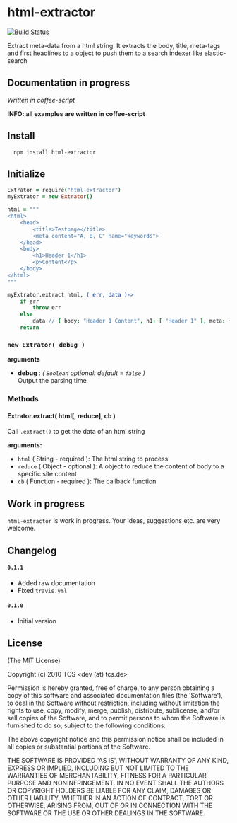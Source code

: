 html-extractor
==============

[![Build Status](https://secure.travis-ci.org/mpneuried/html-extractor.png?branch=master)](http://travis-ci.org/mpneuried/html-extractor)

Extract meta-data from a html string. It extracts the body, title, meta-tags and first headlines to a object to push them to a search indexer like elastic-search

## Documentation in progress

*Written in coffee-script*

**INFO: all examples are written in coffee-script**


## Install

```
  npm install html-extractor
```

## Initialize


```coffee
Extrator = require("html-extractor")
myExtrator = new Extrator()

html = """
<html>
	<head>
		<title>Testpage</title>
		<meta content="A, B, C" name="keywords">
	</head>
	<body>
		<h1>Header 1</h1>
		<p>Content</p>
	</body>
</html>
"""

myExtrator.extract html, ( err, data )->
	if err
		throw err
	else
		data // { body: "Header 1 Content", h1: [ "Header 1" ], meta: { keywords: [ "A", "B", "C" ] } }
	return

```

### `new Extrator( debug )`

**arguments**
- **debug** : *( `Boolean` optional: default = `false` )*  
Output the parsing time

### Methods

#### Extrator.extract( html[, reduce], cb )

Call `.extract()` to get the data of an html string

**arguments:**

* `html` ( String - required ): The html string to process
* `reduce` ( Object - optional ): A object to reduce the content of body to a specific site content
* `cb` ( Function - required ): The callback function

## Work in progress

`html-extractor` is work in progress. Your ideas, suggestions etc. are very welcome.

## Changelog

#### `0.1.1`

* Added raw documentation
* Fixed `travis.yml`

#### `0.1.0`

* Initial version

## License 

(The MIT License)

Copyright (c) 2010 TCS &lt;dev (at) tcs.de&gt;

Permission is hereby granted, free of charge, to any person obtaining
a copy of this software and associated documentation files (the
'Software'), to deal in the Software without restriction, including
without limitation the rights to use, copy, modify, merge, publish,
distribute, sublicense, and/or sell copies of the Software, and to
permit persons to whom the Software is furnished to do so, subject to
the following conditions:

The above copyright notice and this permission notice shall be
included in all copies or substantial portions of the Software.

THE SOFTWARE IS PROVIDED 'AS IS', WITHOUT WARRANTY OF ANY KIND,
EXPRESS OR IMPLIED, INCLUDING BUT NOT LIMITED TO THE WARRANTIES OF
MERCHANTABILITY, FITNESS FOR A PARTICULAR PURPOSE AND NONINFRINGEMENT.
IN NO EVENT SHALL THE AUTHORS OR COPYRIGHT HOLDERS BE LIABLE FOR ANY
CLAIM, DAMAGES OR OTHER LIABILITY, WHETHER IN AN ACTION OF CONTRACT,
TORT OR OTHERWISE, ARISING FROM, OUT OF OR IN CONNECTION WITH THE
SOFTWARE OR THE USE OR OTHER DEALINGS IN THE SOFTWARE.
